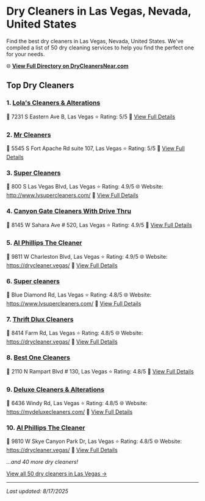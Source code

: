 # Dry Cleaners in Las Vegas, Nevada, United States

Find the best dry cleaners in Las Vegas, Nevada, United States. We've compiled a list of 50 dry cleaning services to help you find the perfect one for your needs.

🌐 **[View Full Directory on DryCleanersNear.com](https://drycleanersnear.com/city/US/Nevada/Las%20Vegas)**

## Top Dry Cleaners

### 1. [Lola's Cleaners & Alterations](https://drycleanersnear.com/dryCleaner/687ef0bb75997f6da5b63c47/lola-s-cleaners-alterations)
📍 7231 S Eastern Ave B, Las Vegas
⭐ Rating: 5/5
🔗 [View Full Details](https://drycleanersnear.com/dryCleaner/687ef0bb75997f6da5b63c47/lola-s-cleaners-alterations)

### 2. [Mr Cleaners](https://drycleanersnear.com/dryCleaner/687ef0f675997f6da5b63e6b/mr-cleaners)
📍 5545 S Fort Apache Rd suite 107, Las Vegas
⭐ Rating: 5/5
🔗 [View Full Details](https://drycleanersnear.com/dryCleaner/687ef0f675997f6da5b63e6b/mr-cleaners)

### 3. [Super Cleaners](https://drycleanersnear.com/dryCleaner/687ef0b275997f6da5b63b19/super-cleaners)
📍 800 S Las Vegas Blvd, Las Vegas
⭐ Rating: 4.9/5
🌐 Website: http://www.lvsupercleaners.com/
🔗 [View Full Details](https://drycleanersnear.com/dryCleaner/687ef0b275997f6da5b63b19/super-cleaners)

### 4. [Canyon Gate Cleaners With Drive Thru](https://drycleanersnear.com/dryCleaner/687ef0b775997f6da5b63bb3/canyon-gate-cleaners-with-drive-thru)
📍 8145 W Sahara Ave # 520, Las Vegas
⭐ Rating: 4.9/5
🔗 [View Full Details](https://drycleanersnear.com/dryCleaner/687ef0b775997f6da5b63bb3/canyon-gate-cleaners-with-drive-thru)

### 5. [Al Phillips The Cleaner](https://drycleanersnear.com/dryCleaner/687ef0ba75997f6da5b63c28/al-phillips-the-cleaner)
📍 9811 W Charleston Blvd, Las Vegas
⭐ Rating: 4.9/5
🌐 Website: https://drycleaner.vegas/
🔗 [View Full Details](https://drycleanersnear.com/dryCleaner/687ef0ba75997f6da5b63c28/al-phillips-the-cleaner)

### 6. [Super cleaners](https://drycleanersnear.com/dryCleaner/687ef0bd75997f6da5b63c88/super-cleaners)
📍 Blue Diamond Rd, Las Vegas
⭐ Rating: 4.8/5
🌐 Website: https://www.lvsupercleaners.com/
🔗 [View Full Details](https://drycleanersnear.com/dryCleaner/687ef0bd75997f6da5b63c88/super-cleaners)

### 7. [Thrift Dlux Cleaners](https://drycleanersnear.com/dryCleaner/687ef0c075997f6da5b63cbb/thrift-dlux-cleaners)
📍 8414 Farm Rd, Las Vegas
⭐ Rating: 4.8/5
🌐 Website: https://drycleaner.vegas/
🔗 [View Full Details](https://drycleanersnear.com/dryCleaner/687ef0c075997f6da5b63cbb/thrift-dlux-cleaners)

### 8. [Best One Cleaners](https://drycleanersnear.com/dryCleaner/687ef0de75997f6da5b63da8/best-one-cleaners)
📍 2110 N Rampart Blvd # 130, Las Vegas
⭐ Rating: 4.8/5
🔗 [View Full Details](https://drycleanersnear.com/dryCleaner/687ef0de75997f6da5b63da8/best-one-cleaners)

### 9. [Deluxe Cleaners & Alterations](https://drycleanersnear.com/dryCleaner/687ef11c75997f6da5b63f86/deluxe-cleaners-alterations)
📍 6436 Windy Rd, Las Vegas
⭐ Rating: 4.8/5
🌐 Website: https://mydeluxecleaners.com/
🔗 [View Full Details](https://drycleanersnear.com/dryCleaner/687ef11c75997f6da5b63f86/deluxe-cleaners-alterations)

### 10. [Al Phillips The Cleaner](https://drycleanersnear.com/dryCleaner/687ef12c75997f6da5b64002/al-phillips-the-cleaner)
📍 9810 W Skye Canyon Park Dr, Las Vegas
⭐ Rating: 4.8/5
🌐 Website: https://drycleaner.vegas/
🔗 [View Full Details](https://drycleanersnear.com/dryCleaner/687ef12c75997f6da5b64002/al-phillips-the-cleaner)


*...and 40 more dry cleaners!*

[View all 50 dry cleaners in Las Vegas →](https://drycleanersnear.com/city/US/Nevada/Las%20Vegas)

---

*Last updated: 8/17/2025*
